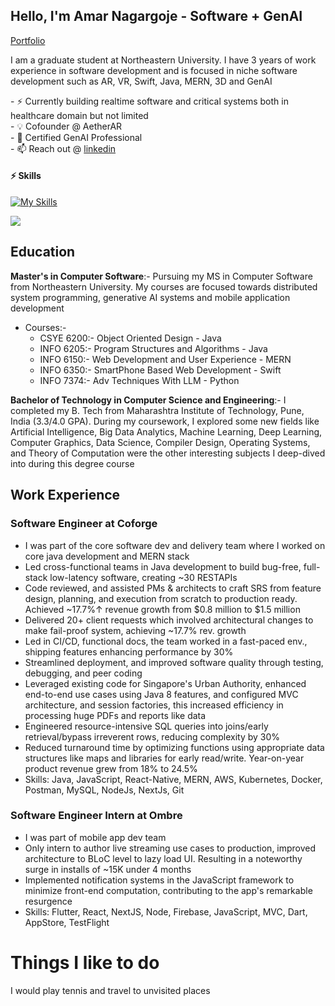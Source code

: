 ## Hello, I'm Amar Nagargoje - Software + GenAI
<a href="https://amarnagargoje.netlify.app/" target="_blank">Portfolio</a>
<br/>

I am a graduate student at Northeastern University. I have 3 years of work experience in software development and is focused in niche software development such as AR, VR, Swift, Java, MERN, 3D and GenAI

<div>
- ⚡ Currently building realtime software and critical systems both in healthcare domain but not limited<br>
- 💡 Cofounder @ AetherAR<br>
- 🧠 Certified GenAI Professional<br>
- 📫 Reach out @ <a href="https://www.linkedin.com/in/amarcs" target="_blank">linkedin</a>

</div>

#### ⚡ Skills
[![My Skills](https://skillicons.dev/icons?i=java,swift,androidstudio,javascript,typescript,python,jquery,cpp,react,nextjs,nodejs,flutter,firebase,linux,aws,gcp,figma,linux,vim,eclipse,docker,kubernetes,mysql,mongodb,sqlite,html,git,github,gitlab&theme=light&perline=15)](https://skillicons.dev)

![](https://myreadme.vercel.app/api/embed/iaamar?panels=userstatistics,toprepositories,toplanguages,commitgraph)

## **Education**

**Master's in Computer Software**:- Pursuing my MS in Computer Software from Northeastern University. My courses are focused towards distributed system programming, generative AI systems and mobile application development
* Courses:- 
   * CSYE 6200:- Object Oriented Design - Java
   * INFO 6205:- Program Structures and Algorithms - Java
   * INFO 6150:- Web Development and User Experience - MERN
   * INFO 6350:- SmartPhone Based Web Development - Swift
   * INFO 7374:- Adv Techniques With LLM - Python

**Bachelor of Technology in Computer Science and Engineering**:- I completed my B. Tech from Maharashtra Institute of Technology, Pune, India (3.3/4.0 GPA). During my coursework, I explored some new fields like Artificial Intelligence, Big Data Analytics, Machine Learning, Deep Learning, Computer Graphics, Data Science, Compiler Design, Operating Systems, and Theory of Computation were the other interesting subjects I deep-dived into during this degree course

## **Work Experience**

### **Software Engineer at Coforge**
* I was part of the core software dev and delivery team where I worked on core java development and MERN stack
* Led cross-functional teams in Java development to build bug-free, full-stack low-latency software, creating ~30 RESTAPIs
* Code reviewed, and assisted PMs & architects to craft SRS from feature design, planning, and execution from scratch to production ready. Achieved ~17.7%↑ revenue growth from $0.8 million to $1.5 million
* Delivered 20+ client requests which involved architectural changes to make fail-proof system, achieving ~17.7% rev. growth
* Led in CI/CD, functional docs, the team worked in a fast-paced env., shipping features enhancing performance by 30%
* Streamlined deployment, and improved software quality through testing, debugging, and peer coding
* Leveraged existing code for Singapore's Urban Authority, enhanced end-to-end use cases using Java 8 features, and configured MVC architecture, and session factories, this increased efficiency in processing huge PDFs and reports like data
* Engineered resource-intensive SQL queries into joins/early retrieval/bypass irreverent rows, reducing complexity by 30%
* Reduced turnaround time by optimizing functions using appropriate data structures like maps and libraries for early read/write. Year-on-year product revenue grew from 18% to 24.5%
* Skills: Java, JavaScript, React-Native, MERN, AWS, Kubernetes, Docker, Postman, MySQL, NodeJs, NextJs, Git


### **Software Engineer Intern at Ombre**
* I was part of mobile app dev team 
* Only intern to author live streaming use cases to production, improved architecture to BLoC level to lazy load UI. Resulting in a noteworthy surge in installs of ~15K under 4 months
* Implemented notification systems in the JavaScript framework to minimize front-end computation, contributing to the app's remarkable resurgence
* Skills: Flutter, React, NextJS, Node, Firebase, JavaScript, MVC, Dart, AppStore, TestFlight


# **Things I like to do** 
I would play tennis and travel to unvisited places

